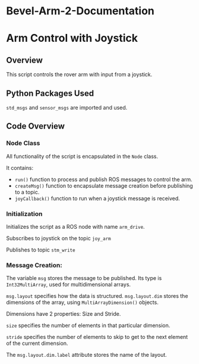 # Bevel-Arm-2-Documentation

# Arm Control with Joystick

## Overview

This script controls the rover arm with input from a joystick.

## Python Packages Used

`std_msgs` and `sensor_msgs` are imported and used. 

## Code Overview

### Node Class

All functionality of the script is encapsulated in the `Node` class.

It contains:
- `run()` function to process and publish ROS messages to control the arm. 
- `createMsg()` function to encapsulate message creation before publishing to a topic.
- `joyCallback()` function to run when a joystick message is received.

### Initialization

Initializes the script as a ROS node with name `arm_drive`.

Subscribes to joystick on the topic `joy_arm`

Publishes to topic `stm_write`

### Message Creation:

The variable `msg` stores the message to be published. Its type is `Int32MultiArray`, used for multidimensional arrays.

`msg.layout` specifies how the data is structured. `msg.layout.dim` stores the dimensions of the array, using `MultiArrayDimension()` objects.

Dimensions have 2 properties: Size and Stride.

`size` specifies the number of elements in that particular dimension.

`stride` specifies the number of elements to skip to get to the next element of the current dimension.

The `msg.layout.dim.label` attribute stores the name of the layout.

